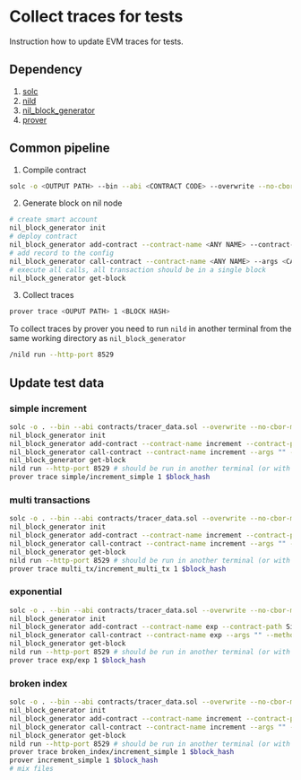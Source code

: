# Collect traces for tests
Instruction how to update EVM traces for tests.

## Dependency
1. [solc](https://github.com/ethereum/solidity)
2. [nild](https://github.com/NilFoundation/nil)
3. [nil_block_generator](https://github.com/NilFoundation/nil)
4. [prover](https://github.com/NilFoundation/nil)

## Common pipeline
1. Compile contract
```bash
solc -o <OUTPUT PATH> --bin --abi <CONTRACT CODE> --overwrite --no-cbor-metadata --metadata-hash none
```
2. Generate block on nil node
```bash
# create smart account
nil_block_generator init
# deploy contract
nil_block_generator add-contract --contract-name <ANY NAME> --contract-path <COMPILED CONTRACT>
# add record to the config
nil_block_generator call-contract --contract-name <ANY NAME> --args <CALL ARGS> --method <CONTRACT METHOD> --count <MUN CALLs>
# execute all calls, all transaction should be in a single block
nil_block_generator get-block
```
3. Collect traces
```bash
prover trace <OUPUT PATH> 1 <BLOCK HASH>
```
To collect traces by prover you need to run `nild` in another terminal from the same working directory as `nil_block_generator`
```bash
/nild run --http-port 8529
```

## Update test data

### simple increment
```bash
solc -o . --bin --abi contracts/tracer_data.sol --overwrite --no-cbor-metadata --metadata-hash none
nil_block_generator init
nil_block_generator add-contract --contract-name increment --contract-path SimpleStorage
nil_block_generator call-contract --contract-name increment --args "" --method increment --count 1
nil_block_generator get-block
nild run --http-port 8529 # should be run in another terminal (or with &) and stopped after collecting the traces with prover
prover trace simple/increment_simple 1 $block_hash
```

### multi transactions
```bash
solc -o . --bin --abi contracts/tracer_data.sol --overwrite --no-cbor-metadata --metadata-hash none
nil_block_generator init
nil_block_generator add-contract --contract-name increment --contract-path SimpleStorage
nil_block_generator call-contract --contract-name increment --args "" --method increment --count 2
nil_block_generator get-block
nild run --http-port 8529 # should be run in another terminal (or with &) and stopped after collecting the traces with prover
prover trace multi_tx/increment_multi_tx 1 $block_hash
```

### exponential
```bash
solc -o . --bin --abi contracts/tracer_data.sol --overwrite --no-cbor-metadata --metadata-hash none
nil_block_generator init
nil_block_generator add-contract --contract-name exp --contract-path SimpleStorage
nil_block_generator call-contract --contract-name exp --args "" --method exponentiate --count 1
nil_block_generator get-block
nild run --http-port 8529 # should be run in another terminal (or with &) and stopped after collecting the traces with prover
prover trace exp/exp 1 $block_hash
```

### broken index
```bash
solc -o . --bin --abi contracts/tracer_data.sol --overwrite --no-cbor-metadata --metadata-hash none
nil_block_generator init
nil_block_generator add-contract --contract-name increment --contract-path SimpleStorage
nil_block_generator call-contract --contract-name increment --args "" --method increment --count 1
nil_block_generator get-block
nild run --http-port 8529 # should be run in another terminal (or with &) and stopped after collecting the traces with prover
prover trace broken_index/increment_simple 1 $block_hash
prover increment_simple 1 $block_hash
# mix files
```
